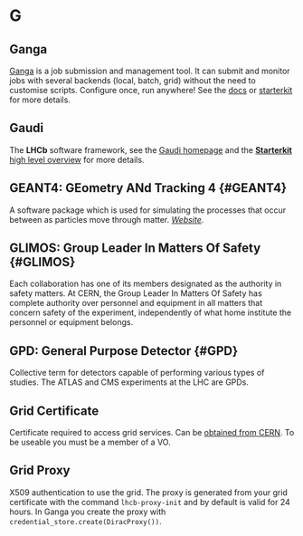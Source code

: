 # G

## Ganga

[Ganga](https://github.com/ganga-devs/ganga) is a job submission and management tool. It can submit and monitor jobs with several backends (local, batch, grid) without the need to customise scripts. Configure once, run anywhere! See the [docs](https://ganga.readthedocs.io/en/latest/) or [starterkit](https://lhcb.github.io/starterkit-lessons/first-analysis-steps/davinci-grid.html) for more details.

## Gaudi

The **LHCb** software framework, see the [Gaudi homepage](http://gaudi.web.cern.ch/gaudi/) and the [**Starterkit** high level overview](https://lhcb.github.io/starterkit-lessons/first-analysis-steps/davinci.html) for more details.

## GEANT4: GEometry ANd Tracking 4 {#GEANT4}

A software package which is used for simulating the processes that occur between as particles move through matter.
[_Website_](https://geant4.web.cern.ch/).


## GLIMOS: Group Leader In Matters Of Safety {#GLIMOS}

Each collaboration has one of its members designated as the authority in safety matters.
At CERN, the Group Leader In Matters Of Safety has complete authority over personnel and equipment in all matters that concern safety of the experiment,
independently of what home institute the personnel or equipment belongs.

## GPD: General Purpose Detector {#GPD}

Collective term for detectors capable of performing various types of studies.
The ATLAS and CMS experiments at the LHC are GPDs.


## Grid Certificate

Certificate required to access grid services. Can be [obtained from CERN](https://ca.cern.ch/ca/). To be useable you must be a member of a VO.

## Grid Proxy

X509 authentication to use the grid. The proxy is generated from your grid certificate with the command `lhcb-proxy-init` and by default is valid for 24 hours. In Ganga you create the proxy with `credential_store.create(DiracProxy())`.
